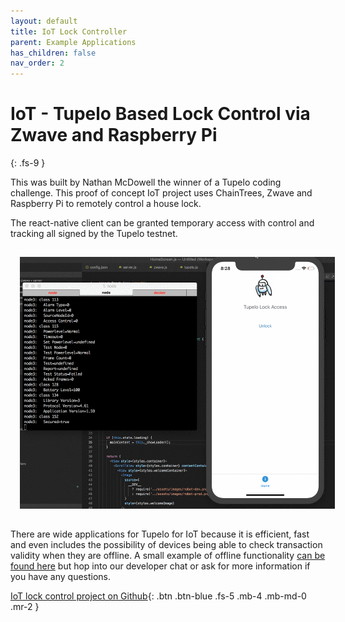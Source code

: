 ```yaml
---
layout: default
title: IoT Lock Controller
parent: Example Applications
has_children: false
nav_order: 2
---
```


# IoT - Tupelo Based Lock Control via Zwave and Raspberry Pi
{: .fs-9 }

This was built by Nathan McDowell the winner of a Tupelo coding challenge.
This proof of concept IoT project uses ChainTrees, Zwave and Raspberry Pi to
remotely control a house lock.  

The react-native client can be granted temporary access with control and tracking
all signed by the Tupelo testnet.

<img style="width:515px;height:403px; padding: 15px;" src="tupelo-zwave.gif">

There are wide applications for Tupelo for IoT because it is efficient,
fast and even includes the possibility of devices being able to check transaction
validity when they are offline.  A small example of offline functionality
[can be found here](https://github.com/quorumcontrol/offliner) but hop into our
developer chat or ask for more information if you have any questions.

[IoT lock control project on Github](https://github.com/natemcdowel/tupelo-zwave){: .btn .btn-blue .fs-5 .mb-4 .mb-md-0 .mr-2 }  
